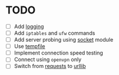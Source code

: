 # TODO

- [ ] Add [logging](https://docs.python.org/3/library/logging.html)
- [ ] Add `iptables` and `ufw` commands
- [ ] Add server probing using [socket](https://docs.python.org/3/library/socket.html?highlight=socket#module-socket) module
- [ ] Use [tempfile](https://docs.python.org/3/library/tempfile.html?highlight=tempfile#module-tempfile)
- [ ] Implement connection speed testing
- [ ] Connect using `openvpn` only
- [ ] Switch from [requests](https://requests.readthedocs.io/en/latest/) to [urllib](https://docs.python.org/3/library/urllib.request.html#module-urllib.request)
